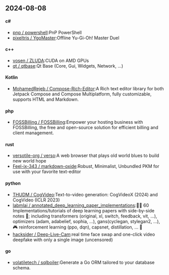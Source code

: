 ## 2024-08-08
#### c#
* [pnp / powershell](https://github.com/pnp/powershell):PnP PowerShell
* [pixeltris / YgoMaster](https://github.com/pixeltris/YgoMaster):Offline Yu-Gi-Oh! Master Duel
#### c++
* [vosen / ZLUDA](https://github.com/vosen/ZLUDA):CUDA on AMD GPUs
* [qt / qtbase](https://github.com/qt/qtbase):Qt Base (Core, Gui, Widgets, Network, ...)
#### Kotlin
* [MohamedRejeb / Compose-Rich-Editor](https://github.com/MohamedRejeb/Compose-Rich-Editor):A Rich text editor library for both Jetpack Compose and Compose Multiplatform, fully customizable, supports HTML and Markdown.
#### php
* [FOSSBilling / FOSSBilling](https://github.com/FOSSBilling/FOSSBilling):Empower your hosting business with FOSSBilling, the free and open-source solution for efficient billing and client management.
#### rust
* [versotile-org / verso](https://github.com/versotile-org/verso):A web browser that plays old world blues to build new world hope
* [Feel-ix-343 / markdown-oxide](https://github.com/Feel-ix-343/markdown-oxide):Robust, Minimalist, Unbundled PKM for use with your favorite text-editor
#### python
* [THUDM / CogVideo](https://github.com/THUDM/CogVideo):Text-to-video generation: CogVideoX (2024) and CogVideo (ICLR 2023)
* [labmlai / annotated_deep_learning_paper_implementations](https://github.com/labmlai/annotated_deep_learning_paper_implementations):🧑‍🏫 60 Implementations/tutorials of deep learning papers with side-by-side notes 📝; including transformers (original, xl, switch, feedback, vit, ...), optimizers (adam, adabelief, sophia, ...), gans(cyclegan, stylegan2, ...), 🎮 reinforcement learning (ppo, dqn), capsnet, distillation, ... 🧠
* [hacksider / Deep-Live-Cam](https://github.com/hacksider/Deep-Live-Cam):real time face swap and one-click video deepfake with only a single image (uncensored)
#### go
* [volatiletech / sqlboiler](https://github.com/volatiletech/sqlboiler):Generate a Go ORM tailored to your database schema.
